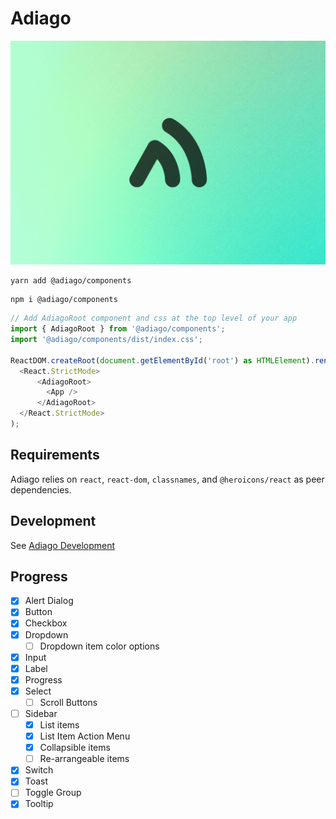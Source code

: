 # Adiago

![Adiago Banner](/assets/Banner.jpg)

```
yarn add @adiago/components
```

```
npm i @adiago/components
```

```javascript
// Add AdiagoRoot component and css at the top level of your app
import { AdiagoRoot } from '@adiago/components';
import '@adiago/components/dist/index.css';

ReactDOM.createRoot(document.getElementById('root') as HTMLElement).render(
  <React.StrictMode>
      <AdiagoRoot>
        <App />
      </AdiagoRoot>
  </React.StrictMode>
);
```

## Requirements

Adiago relies on `react`, `react-dom`, `classnames`, and `@heroicons/react` as peer dependencies.

## Development

See [Adiago Development](/components/development.md)

## Progress

- [x] Alert Dialog
- [x] Button
- [x] Checkbox
- [x] Dropdown
  - [ ] Dropdown item color options
- [x] Input
- [x] Label
- [x] Progress
- [x] Select
  - [ ] Scroll Buttons
- [ ] Sidebar
  - [x] List items
  - [x] List Item Action Menu
  - [x] Collapsible items
  - [ ] Re-arrangeable items
- [x] Switch
- [x] Toast
- [ ] Toggle Group
- [x] Tooltip

